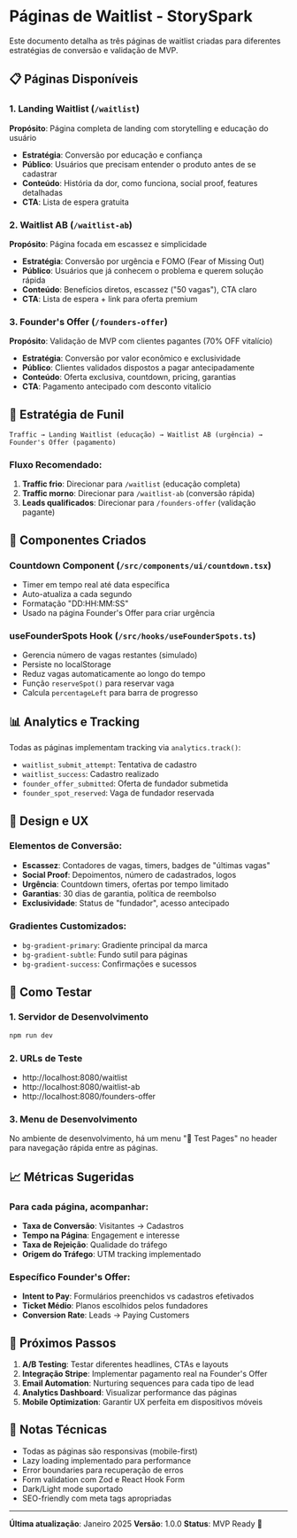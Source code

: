 # Páginas de Waitlist - StorySpark

Este documento detalha as três páginas de waitlist criadas para diferentes estratégias de conversão e validação de MVP.

## 📋 Páginas Disponíveis

### 1. Landing Waitlist (`/waitlist`)
**Propósito**: Página completa de landing com storytelling e educação do usuário
- **Estratégia**: Conversão por educação e confiança
- **Público**: Usuários que precisam entender o produto antes de se cadastrar
- **Conteúdo**: História da dor, como funciona, social proof, features detalhadas
- **CTA**: Lista de espera gratuita

### 2. Waitlist AB (`/waitlist-ab`) 
**Propósito**: Página focada em escassez e simplicidade
- **Estratégia**: Conversão por urgência e FOMO (Fear of Missing Out)
- **Público**: Usuários que já conhecem o problema e querem solução rápida
- **Conteúdo**: Benefícios diretos, escassez ("50 vagas"), CTA claro
- **CTA**: Lista de espera + link para oferta premium

### 3. Founder's Offer (`/founders-offer`)
**Propósito**: Validação de MVP com clientes pagantes (70% OFF vitalício)
- **Estratégia**: Conversão por valor econômico e exclusividade
- **Público**: Clientes validados dispostos a pagar antecipadamente
- **Conteúdo**: Oferta exclusiva, countdown, pricing, garantias
- **CTA**: Pagamento antecipado com desconto vitalício

## 🎯 Estratégia de Funil

```
Traffic → Landing Waitlist (educação) → Waitlist AB (urgência) → Founder's Offer (pagamento)
```

### Fluxo Recomendado:
1. **Traffic frio**: Direcionar para `/waitlist` (educação completa)
2. **Traffic morno**: Direcionar para `/waitlist-ab` (conversão rápida)  
3. **Leads qualificados**: Direcionar para `/founders-offer` (validação pagante)

## 🔧 Componentes Criados

### Countdown Component (`/src/components/ui/countdown.tsx`)
- Timer em tempo real até data específica
- Auto-atualiza a cada segundo
- Formatação "DD:HH:MM:SS"
- Usado na página Founder's Offer para criar urgência

### useFounderSpots Hook (`/src/hooks/useFounderSpots.ts`)
- Gerencia número de vagas restantes (simulado)
- Persiste no localStorage
- Reduz vagas automaticamente ao longo do tempo
- Função `reserveSpot()` para reservar vaga
- Calcula `percentageLeft` para barra de progresso

## 📊 Analytics e Tracking

Todas as páginas implementam tracking via `analytics.track()`:
- `waitlist_submit_attempt`: Tentativa de cadastro
- `waitlist_success`: Cadastro realizado
- `founder_offer_submitted`: Oferta de fundador submetida
- `founder_spot_reserved`: Vaga de fundador reservada

## 🎨 Design e UX

### Elementos de Conversão:
- **Escassez**: Contadores de vagas, timers, badges de "últimas vagas"
- **Social Proof**: Depoimentos, número de cadastrados, logos
- **Urgência**: Countdown timers, ofertas por tempo limitado
- **Garantias**: 30 dias de garantia, política de reembolso
- **Exclusividade**: Status de "fundador", acesso antecipado

### Gradientes Customizados:
- `bg-gradient-primary`: Gradiente principal da marca
- `bg-gradient-subtle`: Fundo sutil para páginas
- `bg-gradient-success`: Confirmações e sucessos

## 🚀 Como Testar

### 1. Servidor de Desenvolvimento
```bash
npm run dev
```

### 2. URLs de Teste
- http://localhost:8080/waitlist
- http://localhost:8080/waitlist-ab  
- http://localhost:8080/founders-offer

### 3. Menu de Desenvolvimento
No ambiente de desenvolvimento, há um menu "🚧 Test Pages" no header para navegação rápida entre as páginas.

## 📈 Métricas Sugeridas

### Para cada página, acompanhar:
- **Taxa de Conversão**: Visitantes → Cadastros
- **Tempo na Página**: Engagement e interesse
- **Taxa de Rejeição**: Qualidade do tráfego
- **Origem do Tráfego**: UTM tracking implementado

### Específico Founder's Offer:
- **Intent to Pay**: Formulários preenchidos vs cadastros efetivados
- **Ticket Médio**: Planos escolhidos pelos fundadores
- **Conversion Rate**: Leads → Paying Customers

## 🔄 Próximos Passos

1. **A/B Testing**: Testar diferentes headlines, CTAs e layouts
2. **Integração Stripe**: Implementar pagamento real na Founder's Offer
3. **Email Automation**: Nurturing sequences para cada tipo de lead
4. **Analytics Dashboard**: Visualizar performance das páginas
5. **Mobile Optimization**: Garantir UX perfeita em dispositivos móveis

## 📝 Notas Técnicas

- Todas as páginas são responsivas (mobile-first)
- Lazy loading implementado para performance
- Error boundaries para recuperação de erros
- Form validation com Zod e React Hook Form
- Dark/Light mode suportado
- SEO-friendly com meta tags apropriadas

---

**Última atualização**: Janeiro 2025
**Versão**: 1.0.0
**Status**: MVP Ready 🚀

